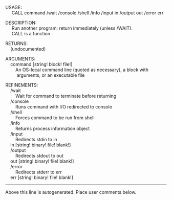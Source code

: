 USAGE:  
&nbsp;&nbsp;&nbsp;&nbsp;&nbsp;CALL&nbsp;command&nbsp;/wait&nbsp;/console&nbsp;/shell&nbsp;/info&nbsp;/input&nbsp;in&nbsp;/output&nbsp;out&nbsp;/error&nbsp;err  
  
DESCRIPTION:  
&nbsp;&nbsp;&nbsp;&nbsp;&nbsp;Run&nbsp;another&nbsp;program;&nbsp;return&nbsp;immediately&nbsp;(unless&nbsp;/WAIT).  
&nbsp;&nbsp;&nbsp;&nbsp;&nbsp;CALL&nbsp;is&nbsp;a&nbsp;function&nbsp;.  
  
RETURNS:  
&nbsp;&nbsp;&nbsp;&nbsp;(undocumented)  
  
ARGUMENTS:  
&nbsp;&nbsp;&nbsp;&nbsp;command&nbsp;[string!&nbsp;block!&nbsp;file!]  
&nbsp;&nbsp;&nbsp;&nbsp;&nbsp;&nbsp;&nbsp;&nbsp;An&nbsp;OS-local&nbsp;command&nbsp;line&nbsp;(quoted&nbsp;as&nbsp;necessary),&nbsp;a&nbsp;block&nbsp;with  
&nbsp;&nbsp;&nbsp;&nbsp;&nbsp;&nbsp;&nbsp;&nbsp;&nbsp;arguments,&nbsp;or&nbsp;an&nbsp;executable&nbsp;file  
  
REFINEMENTS:  
&nbsp;&nbsp;&nbsp;&nbsp;/wait  
&nbsp;&nbsp;&nbsp;&nbsp;&nbsp;&nbsp;&nbsp;&nbsp;Wait&nbsp;for&nbsp;command&nbsp;to&nbsp;terminate&nbsp;before&nbsp;returning  
&nbsp;&nbsp;&nbsp;&nbsp;/console  
&nbsp;&nbsp;&nbsp;&nbsp;&nbsp;&nbsp;&nbsp;&nbsp;Runs&nbsp;command&nbsp;with&nbsp;I/O&nbsp;redirected&nbsp;to&nbsp;console  
&nbsp;&nbsp;&nbsp;&nbsp;/shell  
&nbsp;&nbsp;&nbsp;&nbsp;&nbsp;&nbsp;&nbsp;&nbsp;Forces&nbsp;command&nbsp;to&nbsp;be&nbsp;run&nbsp;from&nbsp;shell  
&nbsp;&nbsp;&nbsp;&nbsp;/info  
&nbsp;&nbsp;&nbsp;&nbsp;&nbsp;&nbsp;&nbsp;&nbsp;Returns&nbsp;process&nbsp;information&nbsp;object  
&nbsp;&nbsp;&nbsp;&nbsp;/input  
&nbsp;&nbsp;&nbsp;&nbsp;&nbsp;&nbsp;&nbsp;&nbsp;Redirects&nbsp;stdin&nbsp;to&nbsp;in  
&nbsp;&nbsp;&nbsp;&nbsp;in&nbsp;[string!&nbsp;binary!&nbsp;file!&nbsp;blank!]  
&nbsp;&nbsp;&nbsp;&nbsp;/output  
&nbsp;&nbsp;&nbsp;&nbsp;&nbsp;&nbsp;&nbsp;&nbsp;Redirects&nbsp;stdout&nbsp;to&nbsp;out  
&nbsp;&nbsp;&nbsp;&nbsp;out&nbsp;[string!&nbsp;binary!&nbsp;file!&nbsp;blank!]  
&nbsp;&nbsp;&nbsp;&nbsp;/error  
&nbsp;&nbsp;&nbsp;&nbsp;&nbsp;&nbsp;&nbsp;&nbsp;Redirects&nbsp;stderr&nbsp;to&nbsp;err  
&nbsp;&nbsp;&nbsp;&nbsp;err&nbsp;[string!&nbsp;binary!&nbsp;file!&nbsp;blank!]  
___
Above this line is autogenerated. Place user comments below.